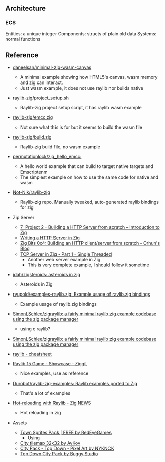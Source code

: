 
## Architecture

### ECS

Entities: a unique integer
Components: structs of plain old data
Systems: normal functions

## Reference

- [daneelsan/minimal-zig-wasm-canvas](https://github.com/daneelsan/minimal-zig-wasm-canvas/tree/master)
    - A minimal example showing how HTML5's canvas, wasm memory and zig can interact.
    - Just wasm example, it does not use raylib nor builds native
- [raylib-zig/project\_setup.sh](https://github.com/Not-Nik/raylib-zig/blob/devel/project_setup.sh#L32C5-L32C42)
    - Raylib-zig project setup script, it has raylib wasm example
- [raylib-zig/emcc.zig](https://github.com/Not-Nik/raylib-zig/blob/devel/emcc.zig)
    - Not sure what this is for but it seems to build the wasm file
- [raylib-zig/build.zig](https://github.com/Not-Nik/raylib-zig/blob/devel/build.zig)
    - Raylib-zig build file, no wasm example
- [permutationlock/zig\_hello\_emcc: ](https://github.com/permutationlock/zig_hello_emcc/tree/main)
    - A hello world example that can build to target native targets and Emscriptenm
    - The simplest example on how to use the same code for native and wasm
- [Not-Nik/raylib-zig](https://github.com/Not-Nik/raylib-zig)
    - Raylib-zig repo. Manually tweaked, auto-generated raylib bindings for zig
- Zip Server
    - [7  Project 2 - Building a HTTP Server from scratch – Introduction to Zig](https://pedropark99.github.io/zig-book/Chapters/04-http-server.html)
    - [Writing a HTTP Server in Zig](https://www.pedaldrivenprogramming.com/2024/03/writing-a-http-server-in-zig/)
    - [Zig Bits 0x4: Building an HTTP client/server from scratch - Orhun's Blog](https://blog.orhun.dev/zig-bits-04/)
    - [TCP Server in Zig - Part 1 - Single Threaded](https://www.openmymind.net/TCP-Server-In-Zig-Part-1-Single-Threaded/)
        - Another web server example in Zig
        - This is very complete example, I should follow it sometime
- [jdah/zigsteroids: asteroids in zig](https://github.com/jdah/zigsteroids/tree/main)
    - Asteroids in Zig
- [ryupold/examples-raylib.zig: Example usage of raylib.zig bindings](https://github.com/ryupold/examples-raylib.zig)
    - Example usage of raylib.zig bindings
- [SimonLSchlee/zigraylib: a fairly minimal raylib zig example codebase using the zig package manager](https://github.com/SimonLSchlee/zigraylib/tree/main)
    - using c raylib?
- [SimonLSchlee/zigraylib: a fairly minimal raylib zig example codebase using the zig package manager](https://github.com/SimonLSchlee/zigraylib?tab=readme-ov-file)
- [raylib - cheatsheet](https://www.raylib.com/cheatsheet/cheatsheet.html)
- [Raylib 15 Game - Showcase - Ziggit](https://ziggit.dev/t/raylib-15-game/5233)
    - Nice examples, use as reference
- [Durobot/raylib-zig-examples: Raylib examples ported to Zig](https://github.com/Durobot/raylib-zig-examples)
    - That's a lot of examples
- [Hot-reloading with Raylib - Zig NEWS](https://zig.news/perky/hot-reloading-with-raylib-4bf9)
    - Hot reloading in zig

- Assets
    - [Town Sprites Pack | FREE by RedEyeGames](https://red-eye-games.itch.io/freetownspritespack?download)
        - Using
    - [City tilemap 32x32 by AvKov](https://avkov.itch.io/city-tilemap-32x32)
    - [City Pack - Top Down - Pixel Art by NYKNCK](https://nyknck.itch.io/citypackpixelart)
    - [Top Down City Pack by Buggy Studio](https://buggystudio.itch.io/top-down-city-pack)